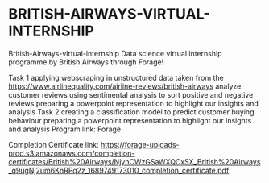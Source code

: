 # BRITISH-AIRWAYS-VIRTUAL-INTERNSHIP
British-Airways-virtual-internship
Data science virtual internship programme by British Airways through Forage!

Task 1
applying webscraping in unstructured data taken from the https://www.airlinequality.com/airline-reviews/british-airways
analyze customer reviews using sentimental analysis to sort positive and negative reviews
preparing a powerpoint representation to highlight our insights and analysis
Task 2
creating a classification model to predict customer buying behaviour
preparing a powerpoint representation to highlight our insights and analysis
Program link: Forage

Completion Certificate link: https://forage-uploads-prod.s3.amazonaws.com/completion-certificates/British%20Airways/NjynCWzGSaWXQCxSX_British%20Airways_q9ugNj2um6KnRPq2z_1689749173010_completion_certificate.pdf
